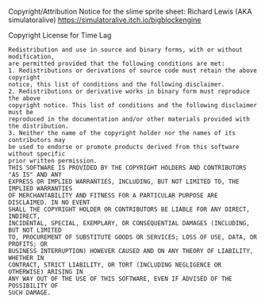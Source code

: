 Copyright/Attribution Notice for the slime sprite sheet: 
Richard Lewis (AKA simulatoralive) https://simulatoralive.itch.io/bigblockengine

Copyright License for Time Lag

	Redistribution and use in source and binary forms, with or without modification,
	are permitted provided that the following conditions are met:
	1. Redistributions or derivations of source code must retain the above copyright
	notice, this list of conditions and the following disclaimer.
	2. Redistributions or derivative works in binary form must reproduce the above
	copyright notice. This list of conditions and the following	disclaimer must be
	reproduced in the documentation and/or other materials provided with the distribution.
	3. Neither the name of the copyright holder nor the names of its contributors may
	be used to endorse or promote products derived from this software without specific
	prior written permission.
	THIS SOFTWARE IS PROVIDED BY THE COPYRIGHT HOLDERS AND CONTRIBUTORS	"AS IS" AND ANY
	EXPRESS OR IMPLIED WARRANTIES, INCLUDING, BUT NOT LIMITED TO, THE IMPLIED WARRANTIES
	OF MERCHANTABILITY AND FITNESS FOR A PARTICULAR PURPOSE ARE DISCLAIMED. IN NO EVENT
	SHALL THE COPYRIGHT	HOLDER OR CONTRIBUTORS BE LIABLE FOR ANY DIRECT, INDIRECT,
	INCIDENTAL,	SPECIAL, EXEMPLARY, OR CONSEQUENTIAL DAMAGES (INCLUDING, BUT NOT LIMITED
	TO, PROCUREMENT OF SUBSTITUTE GOODS OR SERVICES; LOSS OF USE, DATA, OR PROFITS; OR
	BUSINESS INTERRUPTION) HOWEVER CAUSED AND ON ANY THEORY OF LIABILITY, WHETHER IN
	CONTRACT, STRICT LIABILITY, OR TORT	(INCLUDING NEGLIGENCE OR OTHERWISE) ARISING IN
	ANY WAY OUT OF THE USE OF THIS SOFTWARE, EVEN IF ADVISED OF THE POSSIBILITY OF
	SUCH DAMAGE.
